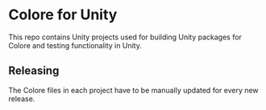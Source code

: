Colore for Unity
================

This repo contains Unity projects used for building Unity packages for Colore and testing functionality in Unity.

## Releasing

The Colore files in each project have to be manually updated for every new release.
